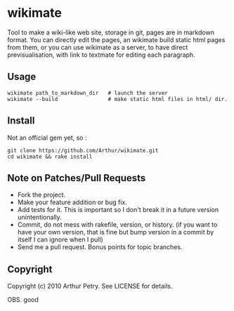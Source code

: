 # wikimate

Tool to make a wiki-like web site, storage in git, pages are in markdown format.
You can directly edit the pages, an wikimate build static html pages from them, or you can use wikimate as a server, to have direct previsualisation, with link to textmate for editing each paragraph.

## Usage

    wikimate path_to_markdown_dir   # launch the server
    wikimate --build                # make static html files in html/ dir.

## Install

Not an official gem yet, so :

    git clone https://github.com/Arthur/wikimate.git
    cd wikimate && rake install

## Note on Patches/Pull Requests
 
* Fork the project.
* Make your feature addition or bug fix.
* Add tests for it. This is important so I don't break it in a
  future version unintentionally.
* Commit, do not mess with rakefile, version, or history.
  (if you want to have your own version, that is fine but bump version in a commit by itself I can ignore when I pull)
* Send me a pull request. Bonus points for topic branches.

## Copyright

Copyright (c) 2010 Arthur Petry. See LICENSE for details.

OBS. good
